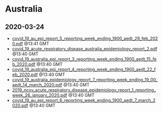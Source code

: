 # Australia


## 2020-03-24

* [covid\_19\_au\_epi\_report\_5\_reporting\_week\_ending\_1900\_aedt\_29\_feb\_2020.pdf](fd5b0d274d743aef9112eedfc539ef1b9f561dab/file.pdf) @13:41 GMT
* [covid\_19\_acute\_respiratory\_disease\_australia\_epidemiology\_report\_2.pdf](19f74798f28ff4c4b307cb7ae22230c8811ee178/file.pdf) @13:40 GMT
* [covid\_19\_australia\_epi\_report\_3\_reporting\_week\_ending\_1900\_aedt\_15\_feb\_2020.pdf](3a1fc9e6d8c1e0c4c4859cdbeed156f36c645998/file.pdf) @13:40 GMT
* [covid\_19\_australia\_epi\_report\_4\_reporting\_week\_ending\_1900\_aedt\_22\_feb\_2020.pdf](f66538cf3af77fcaf2e19073801c1dd1e2619979/file.pdf) @13:40 GMT
* [covid\_19\_australia\_epidemiology\_report\_7\_reporting\_week\_ending\_19\_00\_aedt\_14\_march\_2020.pdf](956b342636f50cafe1714af4087dd80af8922fa3/file.pdf) @13:40 GMT
* [2019\_ncov\_acute\_respiratory\_disease\_epidemiology\_report\_1\_reporting\_week\_26\_january\_2020.pdf](9940ddfe5f9c1a60b37ce71343fe96707ec4b4a9/file.pdf) @13:40 GMT
* [covid\_19\_au\_epi\_report\_6\_reporting\_week\_ending\_1900\_aedt\_7\_march\_2020.pdf](d1de919187eadcd1ccc17b680d0183da3460d952/file.pdf) @13:40 GMT
